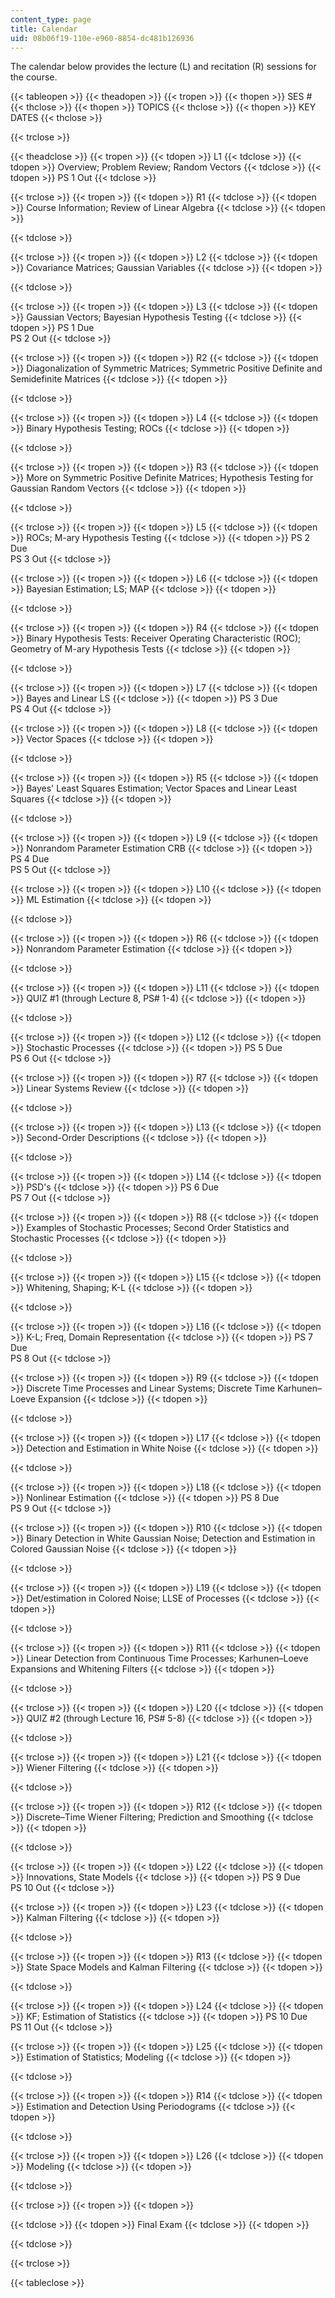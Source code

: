 ```yaml
---
content_type: page
title: Calendar
uid: 08b06f19-110e-e960-8854-dc481b126936
---
```


The calendar below provides the lecture (L) and recitation (R) sessions for the course.

{{< tableopen >}}
{{< theadopen >}}
{{< tropen >}}
{{< thopen >}}
SES #
{{< thclose >}}
{{< thopen >}}
TOPICS
{{< thclose >}}
{{< thopen >}}
KEY DATES
{{< thclose >}}

{{< trclose >}}

{{< theadclose >}}
{{< tropen >}}
{{< tdopen >}}
L1
{{< tdclose >}}
{{< tdopen >}}
Overview; Problem Review; Random Vectors
{{< tdclose >}}
{{< tdopen >}}
PS 1 Out
{{< tdclose >}}

{{< trclose >}}
{{< tropen >}}
{{< tdopen >}}
R1
{{< tdclose >}}
{{< tdopen >}}
Course Information; Review of Linear Algebra
{{< tdclose >}}
{{< tdopen >}}

{{< tdclose >}}

{{< trclose >}}
{{< tropen >}}
{{< tdopen >}}
L2
{{< tdclose >}}
{{< tdopen >}}
Covariance Matrices; Gaussian Variables
{{< tdclose >}}
{{< tdopen >}}

{{< tdclose >}}

{{< trclose >}}
{{< tropen >}}
{{< tdopen >}}
L3
{{< tdclose >}}
{{< tdopen >}}
Gaussian Vectors; Bayesian Hypothesis Testing
{{< tdclose >}}
{{< tdopen >}}
PS 1 Due  
PS 2 Out
{{< tdclose >}}

{{< trclose >}}
{{< tropen >}}
{{< tdopen >}}
R2
{{< tdclose >}}
{{< tdopen >}}
Diagonalization of Symmetric Matrices; Symmetric Positive Definite and Semidefinite Matrices
{{< tdclose >}}
{{< tdopen >}}

{{< tdclose >}}

{{< trclose >}}
{{< tropen >}}
{{< tdopen >}}
L4
{{< tdclose >}}
{{< tdopen >}}
Binary Hypothesis Testing; ROCs
{{< tdclose >}}
{{< tdopen >}}

{{< tdclose >}}

{{< trclose >}}
{{< tropen >}}
{{< tdopen >}}
R3
{{< tdclose >}}
{{< tdopen >}}
More on Symmetric Positive Definite Matrices; Hypothesis Testing for Gaussian Random Vectors
{{< tdclose >}}
{{< tdopen >}}

{{< tdclose >}}

{{< trclose >}}
{{< tropen >}}
{{< tdopen >}}
L5
{{< tdclose >}}
{{< tdopen >}}
ROCs; M-ary Hypothesis Testing
{{< tdclose >}}
{{< tdopen >}}
PS 2 Due  
PS 3 Out
{{< tdclose >}}

{{< trclose >}}
{{< tropen >}}
{{< tdopen >}}
L6
{{< tdclose >}}
{{< tdopen >}}
Bayesian Estimation; LS; MAP
{{< tdclose >}}
{{< tdopen >}}

{{< tdclose >}}

{{< trclose >}}
{{< tropen >}}
{{< tdopen >}}
R4
{{< tdclose >}}
{{< tdopen >}}
Binary Hypothesis Tests: Receiver Operating Characteristic (ROC); Geometry of M-ary Hypothesis Tests
{{< tdclose >}}
{{< tdopen >}}

{{< tdclose >}}

{{< trclose >}}
{{< tropen >}}
{{< tdopen >}}
L7
{{< tdclose >}}
{{< tdopen >}}
Bayes and Linear LS
{{< tdclose >}}
{{< tdopen >}}
PS 3 Due  
PS 4 Out
{{< tdclose >}}

{{< trclose >}}
{{< tropen >}}
{{< tdopen >}}
L8
{{< tdclose >}}
{{< tdopen >}}
Vector Spaces
{{< tdclose >}}
{{< tdopen >}}

{{< tdclose >}}

{{< trclose >}}
{{< tropen >}}
{{< tdopen >}}
R5
{{< tdclose >}}
{{< tdopen >}}
Bayes' Least Squares Estimation; Vector Spaces and Linear Least Squares
{{< tdclose >}}
{{< tdopen >}}

{{< tdclose >}}

{{< trclose >}}
{{< tropen >}}
{{< tdopen >}}
L9
{{< tdclose >}}
{{< tdopen >}}
Nonrandom Parameter Estimation CRB
{{< tdclose >}}
{{< tdopen >}}
PS 4 Due  
PS 5 Out
{{< tdclose >}}

{{< trclose >}}
{{< tropen >}}
{{< tdopen >}}
L10
{{< tdclose >}}
{{< tdopen >}}
ML Estimation
{{< tdclose >}}
{{< tdopen >}}

{{< tdclose >}}

{{< trclose >}}
{{< tropen >}}
{{< tdopen >}}
R6
{{< tdclose >}}
{{< tdopen >}}
Nonrandom Parameter Estimation
{{< tdclose >}}
{{< tdopen >}}

{{< tdclose >}}

{{< trclose >}}
{{< tropen >}}
{{< tdopen >}}
L11
{{< tdclose >}}
{{< tdopen >}}
QUIZ #1 (through Lecture 8, PS# 1-4)
{{< tdclose >}}
{{< tdopen >}}

{{< tdclose >}}

{{< trclose >}}
{{< tropen >}}
{{< tdopen >}}
L12
{{< tdclose >}}
{{< tdopen >}}
Stochastic Processes
{{< tdclose >}}
{{< tdopen >}}
PS 5 Due  
PS 6 Out
{{< tdclose >}}

{{< trclose >}}
{{< tropen >}}
{{< tdopen >}}
R7
{{< tdclose >}}
{{< tdopen >}}
Linear Systems Review
{{< tdclose >}}
{{< tdopen >}}

{{< tdclose >}}

{{< trclose >}}
{{< tropen >}}
{{< tdopen >}}
L13
{{< tdclose >}}
{{< tdopen >}}
Second-Order Descriptions
{{< tdclose >}}
{{< tdopen >}}

{{< tdclose >}}

{{< trclose >}}
{{< tropen >}}
{{< tdopen >}}
L14
{{< tdclose >}}
{{< tdopen >}}
PSD's
{{< tdclose >}}
{{< tdopen >}}
PS 6 Due  
PS 7 Out
{{< tdclose >}}

{{< trclose >}}
{{< tropen >}}
{{< tdopen >}}
R8
{{< tdclose >}}
{{< tdopen >}}
Examples of Stochastic Processes; Second Order Statistics and Stochastic Processes
{{< tdclose >}}
{{< tdopen >}}

{{< tdclose >}}

{{< trclose >}}
{{< tropen >}}
{{< tdopen >}}
L15
{{< tdclose >}}
{{< tdopen >}}
Whitening, Shaping; K-L
{{< tdclose >}}
{{< tdopen >}}

{{< tdclose >}}

{{< trclose >}}
{{< tropen >}}
{{< tdopen >}}
L16
{{< tdclose >}}
{{< tdopen >}}
K-L; Freq, Domain Representation
{{< tdclose >}}
{{< tdopen >}}
PS 7 Due  
PS 8 Out
{{< tdclose >}}

{{< trclose >}}
{{< tropen >}}
{{< tdopen >}}
R9
{{< tdclose >}}
{{< tdopen >}}
Discrete Time Processes and Linear Systems; Discrete Time Karhunen–Loeve Expansion
{{< tdclose >}}
{{< tdopen >}}

{{< tdclose >}}

{{< trclose >}}
{{< tropen >}}
{{< tdopen >}}
L17
{{< tdclose >}}
{{< tdopen >}}
Detection and Estimation in White Noise
{{< tdclose >}}
{{< tdopen >}}

{{< tdclose >}}

{{< trclose >}}
{{< tropen >}}
{{< tdopen >}}
L18
{{< tdclose >}}
{{< tdopen >}}
Nonlinear Estimation
{{< tdclose >}}
{{< tdopen >}}
PS 8 Due  
PS 9 Out
{{< tdclose >}}

{{< trclose >}}
{{< tropen >}}
{{< tdopen >}}
R10
{{< tdclose >}}
{{< tdopen >}}
Binary Detection in White Gaussian Noise; Detection and Estimation in Colored Gaussian Noise
{{< tdclose >}}
{{< tdopen >}}

{{< tdclose >}}

{{< trclose >}}
{{< tropen >}}
{{< tdopen >}}
L19
{{< tdclose >}}
{{< tdopen >}}
Det/estimation in Colored Noise; LLSE of Processes
{{< tdclose >}}
{{< tdopen >}}

{{< tdclose >}}

{{< trclose >}}
{{< tropen >}}
{{< tdopen >}}
R11
{{< tdclose >}}
{{< tdopen >}}
Linear Detection from Continuous Time Processes; Karhunen–Loeve Expansions and Whitening Filters
{{< tdclose >}}
{{< tdopen >}}

{{< tdclose >}}

{{< trclose >}}
{{< tropen >}}
{{< tdopen >}}
L20
{{< tdclose >}}
{{< tdopen >}}
QUIZ #2 (through Lecture 16, PS# 5-8)
{{< tdclose >}}
{{< tdopen >}}

{{< tdclose >}}

{{< trclose >}}
{{< tropen >}}
{{< tdopen >}}
L21
{{< tdclose >}}
{{< tdopen >}}
Wiener Filtering
{{< tdclose >}}
{{< tdopen >}}

{{< tdclose >}}

{{< trclose >}}
{{< tropen >}}
{{< tdopen >}}
R12
{{< tdclose >}}
{{< tdopen >}}
Discrete–Time Wiener Filtering; Prediction and Smoothing
{{< tdclose >}}
{{< tdopen >}}

{{< tdclose >}}

{{< trclose >}}
{{< tropen >}}
{{< tdopen >}}
L22
{{< tdclose >}}
{{< tdopen >}}
Innovations, State Models
{{< tdclose >}}
{{< tdopen >}}
PS 9 Due  
PS 10 Out
{{< tdclose >}}

{{< trclose >}}
{{< tropen >}}
{{< tdopen >}}
L23
{{< tdclose >}}
{{< tdopen >}}
Kalman Filtering
{{< tdclose >}}
{{< tdopen >}}

{{< tdclose >}}

{{< trclose >}}
{{< tropen >}}
{{< tdopen >}}
R13
{{< tdclose >}}
{{< tdopen >}}
State Space Models and Kalman Filtering
{{< tdclose >}}
{{< tdopen >}}

{{< tdclose >}}

{{< trclose >}}
{{< tropen >}}
{{< tdopen >}}
L24
{{< tdclose >}}
{{< tdopen >}}
KF; Estimation of Statistics
{{< tdclose >}}
{{< tdopen >}}
PS 10 Due  
PS 11 Out
{{< tdclose >}}

{{< trclose >}}
{{< tropen >}}
{{< tdopen >}}
L25
{{< tdclose >}}
{{< tdopen >}}
Estimation of Statistics; Modeling
{{< tdclose >}}
{{< tdopen >}}

{{< tdclose >}}

{{< trclose >}}
{{< tropen >}}
{{< tdopen >}}
R14
{{< tdclose >}}
{{< tdopen >}}
Estimation and Detection Using Periodograms
{{< tdclose >}}
{{< tdopen >}}

{{< tdclose >}}

{{< trclose >}}
{{< tropen >}}
{{< tdopen >}}
L26
{{< tdclose >}}
{{< tdopen >}}
Modeling
{{< tdclose >}}
{{< tdopen >}}

{{< tdclose >}}

{{< trclose >}}
{{< tropen >}}
{{< tdopen >}}

{{< tdclose >}}
{{< tdopen >}}
Final Exam
{{< tdclose >}}
{{< tdopen >}}

{{< tdclose >}}

{{< trclose >}}

{{< tableclose >}}